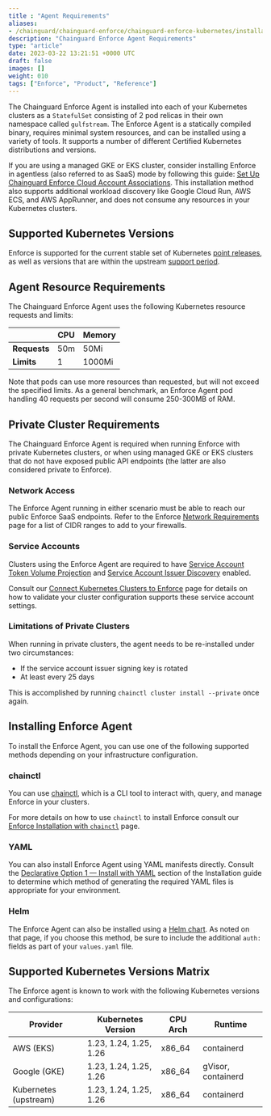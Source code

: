 ```yaml
---
title : "Agent Requirements"
aliases:
- /chainguard/chainguard-enforce/chainguard-enforce-kubernetes/installation-requirements/
description: "Chainguard Enforce Agent Requirements"
type: "article"
date: 2023-03-22 13:21:51 +0000 UTC
draft: false
images: []
weight: 010
tags: ["Enforce", "Product", "Reference"]
---
```


The Chainguard Enforce Agent is installed into each of your Kubernetes clusters as a `StatefulSet` consisting of 2 pod relicas in their own namespace called `gulfstream`. The Enforce Agent is a statically compiled binary, requires minimal system resources, and can be installed using a variety of tools. It supports a number of different Certified Kubernetes distributions and versions.

If you are using a managed GKE or EKS cluster, consider installing Enforce in agentless (also referred to as SaaS) mode by following this guide: [Set Up Chainguard Enforce Cloud Account Associations](/chainguard/chainguard-enforce/cloud-account-associations/). This installation method also supports additional workload discovery like Google Cloud Run, AWS ECS, and AWS AppRunner, and does not consume any resources in your Kubernetes clusters.

## Supported Kubernetes Versions

Enforce is supported for the current stable set of Kubernetes [point releases](https://kubernetes.io/releases/), as well as versions that are within the upstream [support period](https://kubernetes.io/releases/patch-releases/#support-period).

## Agent Resource Requirements

The Chainguard Enforce Agent uses the following Kubernetes resource requests and limits:

|            |CPU     |Memory |
|------------|--------|-------|
|**Requests**|     50m|   50Mi|
|**Limits**  |       1| 1000Mi|

Note that pods can use more resources than requested, but will not exceed the specified limits. As a general benchmark, an Enforce Agent pod handling 40 requests per second will consume 250-300MB of RAM.

## Private Cluster Requirements

The Chainguard Enforce Agent is required when running Enforce with private Kubernetes clusters, or when using managed GKE or EKS clusters that do not have exposed public API endpoints (the latter are also considered private to Enforce).

### Network Access

The Enforce Agent running in either scenario must be able to reach our public Enforce SaaS endpoints. Refer to the Enforce [Network Requirements](/chainguard/chainguard-enforce/reference/network-requirements/#cidr-ranges) page for a list of CIDR ranges to add to your firewalls.

### Service Accounts

Clusters using the Enforce Agent are required to have [Service Account Token Volume Projection](https://kubernetes.io/docs/tasks/configure-pod-container/configure-service-account/#service-account-token-volume-projection) and [Service Account Issuer Discovery](https://kubernetes.io/docs/tasks/configure-pod-container/configure-service-account/#service-account-issuer-discovery) enabled.

Consult our [Connect Kubernetes Clusters to Enforce](/chainguard/chainguard-enforce/how-to-connect-kubernetes-clusters/#chainguard-enforce-agent) page for details on how to validate your cluster configuration supports these service account settings.

### Limitations of Private Clusters

When running in private clusters, the agent needs to be re-installed under two circumstances:

* If the service account issuer signing key is rotated
* At least every 25 days

This is accomplished by running `chainctl cluster install --private` once again.

## Installing Enforce Agent

To install the Enforce Agent, you can use one of the following supported methods depending on your infrastructure configuration.

### chainctl

You can use [chainctl](/chainguard/chainctl/), which is a CLI tool to interact with, query, and manage Enforce in your clusters.

For more details on how to use `chainctl` to install Enforce consult our [Enforce Installation with `chainctl`](/chainguard/chainguard-enforce/installation/alternative-installation-methods/#install-with-chainctl) page.

### YAML

You can also install Enforce Agent using YAML manifests directly. Consult the [Declarative Option 1 — Install with YAML](/chainguard/chainguard-enforce/installation/alternative-installation-methods/#declarative-option-1--install-with-yaml) section of the Installation guide to determine which method of generating the required YAML files is appropriate for your environment.

### Helm

The Enforce Agent can also be installed using a [Helm chart](/chainguard/chainguard-enforce/installation/alternative-installation-methods/#declarative-option-2--install-with-a-helm-chart). As noted on that page, if you choose this method, be sure to include the additional `auth:` fields as part of your `values.yaml` file.

## Supported Kubernetes Versions Matrix

The Enforce agent is known to work with the following Kubernetes versions and configurations:

|Provider      |Kubernetes Version|CPU Arch|Runtime|
|--------------|------------------|--------|-------|
| AWS (EKS)    | 1.23, 1.24, 1.25, 1.26 | x86_64 |containerd|
| Google (GKE) | 1.23, 1.24, 1.25, 1.26 | x86_64 |gVisor, containerd |
| Kubernetes (upstream) | 1.23, 1.24, 1.25, 1.26 | x86_64 | containerd |
